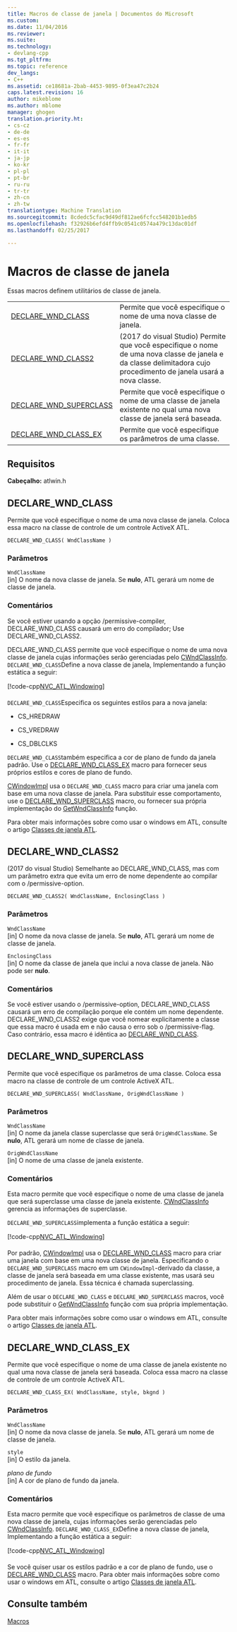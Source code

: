 ```yaml
---
title: Macros de classe de janela | Documentos do Microsoft
ms.custom: 
ms.date: 11/04/2016
ms.reviewer: 
ms.suite: 
ms.technology:
- devlang-cpp
ms.tgt_pltfrm: 
ms.topic: reference
dev_langs:
- C++
ms.assetid: ce18681a-2bab-4453-9895-0f3ea47c2b24
caps.latest.revision: 16
author: mikeblome
ms.author: mblome
manager: ghogen
translation.priority.ht:
- cs-cz
- de-de
- es-es
- fr-fr
- it-it
- ja-jp
- ko-kr
- pl-pl
- pt-br
- ru-ru
- tr-tr
- zh-cn
- zh-tw
translationtype: Machine Translation
ms.sourcegitcommit: 8cdedc5cfac9d49df812ae6fcfcc548201b1edb5
ms.openlocfilehash: f32926b6efd4ffb9c0541c0574a479c13dac01df
ms.lasthandoff: 02/25/2017

---
```

# <a name="window-class-macros"></a>Macros de classe de janela
Essas macros definem utilitários de classe de janela.  
  
|||  
|-|-|  
|[DECLARE_WND_CLASS](#declare_wnd_class)|Permite que você especifique o nome de uma nova classe de janela.| 
|[DECLARE_WND_CLASS2](#declare_wnd_class2)|(2017 do visual Studio) Permite que você especifique o nome de uma nova classe de janela e da classe delimitadora cujo procedimento de janela usará a nova classe.| 
|[DECLARE_WND_SUPERCLASS](#declare_wnd_superclass)|Permite que você especifique o nome de uma classe de janela existente no qual uma nova classe de janela será baseada.|  
|[DECLARE_WND_CLASS_EX](#declare_wnd_class_ex)|Permite que você especifique os parâmetros de uma classe.|  

## <a name="requirements"></a>Requisitos  
 **Cabeçalho:** atlwin.h  
   
##  <a name="a-namedeclarewndclassa--declarewndclass"></a><a name="declare_wnd_class"></a>DECLARE_WND_CLASS  
 Permite que você especifique o nome de uma nova classe de janela. Coloca essa macro na classe de controle de um controle ActiveX ATL.  
  
```
DECLARE_WND_CLASS( WndClassName )
```  
  
### <a name="parameters"></a>Parâmetros  
 `WndClassName`  
 [in] O nome da nova classe de janela. Se **nulo**, ATL gerará um nome de classe de janela.  
  
### <a name="remarks"></a>Comentários  
 Se você estiver usando a opção /permissive-compiler, DECLARE_WND_CLASS causará um erro do compilador; Use DECLARE_WND_CLASS2.
 
 DECLARE_WND_CLASS permite que você especifique o nome de uma nova classe de janela cujas informações serão gerenciadas pelo [CWndClassInfo](cwndclassinfo-class.md). `DECLARE_WND_CLASS`Define a nova classe de janela, Implementando a função estática a seguir:  
  
 [!code-cpp[NVC_ATL_Windowing&#127;](../../atl/codesnippet/cpp/window-class-macros_1.cpp)]  
  
 `DECLARE_WND_CLASS`Especifica os seguintes estilos para a nova janela:  
  
-   CS_HREDRAW  
  
-   CS_VREDRAW  
  
-   CS_DBLCLKS  
  
 `DECLARE_WND_CLASS`também especifica a cor de plano de fundo da janela padrão. Use o [DECLARE_WND_CLASS_EX](#declare_wnd_class_ex) macro para fornecer seus próprios estilos e cores de plano de fundo.  
  
 [CWindowImpl](cwindowimpl-class.md) usa o `DECLARE_WND_CLASS` macro para criar uma janela com base em uma nova classe de janela. Para substituir esse comportamento, use o [DECLARE_WND_SUPERCLASS](#declare_wnd_superclass) macro, ou fornecer sua própria implementação do [GetWndClassInfo](cwindowimpl-class.md#getwndclassinfo) função.  

  
 Para obter mais informações sobre como usar o windows em ATL, consulte o artigo [Classes de janela ATL](../../atl/atl-window-classes.md).  

##  <a name="a-namedeclarewndclass2a--declarewndclass2"></a><a name="declare_wnd_class2"></a>DECLARE_WND_CLASS2  
 (2017 do visual Studio) Semelhante ao DECLARE_WND_CLASS, mas com um parâmetro extra que evita um erro de nome dependente ao compilar com o /permissive-option.
  
```
DECLARE_WND_CLASS2( WndClassName, EnclosingClass )
```  
  
### <a name="parameters"></a>Parâmetros  
 `WndClassName`  
 [in] O nome da nova classe de janela. Se **nulo**, ATL gerará um nome de classe de janela. 

 `EnclosingClass`  
 [in] O nome da classe de janela que inclui a nova classe de janela. Não pode ser **nulo**.  
  
### <a name="remarks"></a>Comentários 
Se você estiver usando o /permissive-option, DECLARE_WND_CLASS causará um erro de compilação porque ele contém um nome dependente. DECLARE_WND_CLASS2 exige que você nomear explicitamente a classe que essa macro é usada em e não causa o erro sob o /permissive-flag.
Caso contrário, essa macro é idêntica ao [DECLARE_WND_CLASS](#declare_wnd_class).
   
##  <a name="a-namedeclarewndsuperclassa--declarewndsuperclass"></a><a name="declare_wnd_superclass"></a>DECLARE_WND_SUPERCLASS  
 Permite que você especifique os parâmetros de uma classe. Coloca essa macro na classe de controle de um controle ActiveX ATL.  
  
```
DECLARE_WND_SUPERCLASS( WndClassName, OrigWndClassName )
```  
  
### <a name="parameters"></a>Parâmetros  
 `WndClassName`  
 [in] O nome da janela classe superclasse que será `OrigWndClassName`. Se **nulo**, ATL gerará um nome de classe de janela.  
  
 `OrigWndClassName`  
 [in] O nome de uma classe de janela existente.  
  
### <a name="remarks"></a>Comentários  
 Esta macro permite que você especifique o nome de uma classe de janela que será superclasse uma classe de janela existente. [CWndClassInfo](cwndclassinfo-class.md) gerencia as informações de superclasse.  
  
 `DECLARE_WND_SUPERCLASS`implementa a função estática a seguir:  
  
 [!code-cpp[NVC_ATL_Windowing&#127;](../../atl/codesnippet/cpp/window-class-macros_1.cpp)]  
  
 Por padrão, [CWindowImpl](cwindowimpl-class.md) usa o [DECLARE_WND_CLASS](#declare_wnd_class) macro para criar uma janela com base em uma nova classe de janela. Especificando o `DECLARE_WND_SUPERCLASS` macro em um `CWindowImpl`-derivado da classe, a classe de janela será baseada em uma classe existente, mas usará seu procedimento de janela. Essa técnica é chamada superclassing.  
  
 Além de usar o `DECLARE_WND_CLASS` e `DECLARE_WND_SUPERCLASS` macros, você pode substituir o [GetWndClassInfo](cwindowimpl-class.md#getwndclassinfo) função com sua própria implementação.  

  
 Para obter mais informações sobre como usar o windows em ATL, consulte o artigo [Classes de janela ATL](../../atl/atl-window-classes.md).  
  
##  <a name="a-namedeclarewndclassexa--declarewndclassex"></a><a name="declare_wnd_class_ex"></a>DECLARE_WND_CLASS_EX  
 Permite que você especifique o nome de uma classe de janela existente no qual uma nova classe de janela será baseada. Coloca essa macro na classe de controle de um controle ActiveX ATL.  
  
```
DECLARE_WND_CLASS_EX( WndClassName, style, bkgnd )
```  
  
### <a name="parameters"></a>Parâmetros  
 `WndClassName`  
 [in] O nome da nova classe de janela. Se **nulo**, ATL gerará um nome de classe de janela.  
  
 `style`  
 [in] O estilo da janela.  
  
 *plano de fundo*  
 [in] A cor de plano de fundo da janela.  
  
### <a name="remarks"></a>Comentários  
 Esta macro permite que você especifique os parâmetros de classe de uma nova classe de janela, cujas informações serão gerenciadas pelo [CWndClassInfo](cwndclassinfo-class.md). `DECLARE_WND_CLASS_EX`Define a nova classe de janela, Implementando a função estática a seguir:  
  
 [!code-cpp[NVC_ATL_Windowing&#127;](../../atl/codesnippet/cpp/window-class-macros_1.cpp)]  
  
 Se você quiser usar os estilos padrão e a cor de plano de fundo, use o [DECLARE_WND_CLASS](#declare_wnd_class) macro. Para obter mais informações sobre como usar o windows em ATL, consulte o artigo [Classes de janela ATL](../../atl/atl-window-classes.md).  
  
## <a name="see-also"></a>Consulte também  
 [Macros](atl-macros.md)










